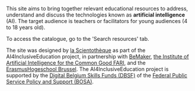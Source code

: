 
This site aims to bring together relevant educational resources to address, understand and discuss the technologies known as **artificial intelligence** (AI). The target audience is teachers or facilitators for young audiences (4 to 18 years old). 

To access the catalogue, go to the 'Search resources' tab.

The site was designed by [la Scientothèque](https://www.lascientotheque.be/) as part of the AI4InclusiveEducation project, in partnership with [BeMaker](http://www.bemaker.eu/), [the Institute of Artificial Intelligence for the Common Good FARI](https://fari.brussels/), and the [ErasmusHogeschool Brussel](https://www.erasmushogeschool.be/nl). The AI4InclusiveEducation project is supported by the [Digital Belgium Skills Funds (DBSF)](https://dt.bosa.be/fr/dbsf2021) of the [Federal Public Service Policy and Support (BOSA)](https://dt.bosa.be/fr). 
